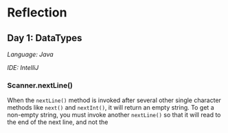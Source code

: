 # Reflection

## Day 1: DataTypes

*Language: Java*

*IDE: IntelliJ*

### Scanner.nextLine()

When the `nextLine()` method is invoked after several other single character methods like `next()` and `nextInt()`, it will return an empty string. To get a non-empty string, you must invoke another `nextLine()` so that it will read to the end of the next line, and not the 